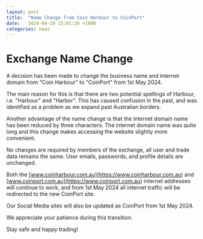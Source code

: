 ```yaml
---
layout: post
title:  "Name Change from Coin Harbour to CoinPort"
date:   2024-04-19 15:01:29 +1000
categories: news
---
```

# Exchange Name Change 

A decision has been made to change the business name and internet domain from "Coin Harbour" to "CoinPort" from 1st May 2024.

The main reason for this is that there are two potential spellings of Harbour, i.e. "Harbour" and "Harbor". This has caused confusion in the past, and was identified as a problem as we expand past Australian borders.

Another advantage of the name change is that the internet domain name has been reduced by three characters. The internet domain name was quite long and this change makes accessing the website slightly more convenient.

No changes are required by members of the exchange, all user and trade data remains the same. User emails, passwords, and profile details are unchanged.

Both the [www.coinharbour.com.au](https://www.coinharbour.com.au) and [www.coinport.com.au](https://www.coinport.com.au) internet addresses will continue to work, and from 1st May 2024 all internet traffic will be redirected to the new CoinPort site.

Our Social Media sites will also be updated as CoinPort from 1st May 2024.

We appreciate your patience during this transition.

Stay safe and happy trading!
